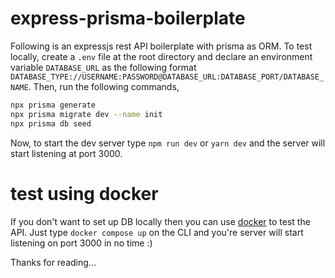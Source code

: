 # express-prisma-boilerplate

Following is an expressjs rest API boilerplate with prisma as ORM. To test locally, create a `.env` file at the root directory and declare an environment variable `DATABASE_URL` as the following format `DATABASE_TYPE://USERNAME:PASSWORD@DATABASE_URL:DATABASE_PORT/DATABASE_NAME`. Then, run the following commands,

```bash
npx prisma generate
npx prisma migrate dev --name init
npx prisma db seed
```

Now, to start the dev server type `npm run dev` or `yarn dev` and the server will start listening at port 3000.

# test using docker

If you don't want to set up DB locally then you can use [docker](https://docs.docker.com/get-docker/) to test the API. Just type `docker compose up` on the CLI and you're server will start listening on port 3000 in no time :)

Thanks for reading...
